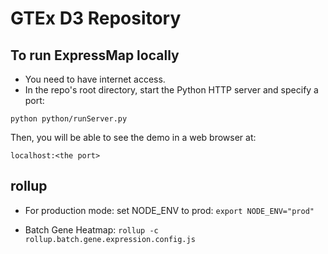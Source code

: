 # GTEx D3 Repository

## To run ExpressMap locally
- You need to have internet access. 
- In the repo's root directory, start the Python HTTP server and specify a port:

```python python/runServer.py```

Then, you will be able to see the demo in a web browser at: 

```localhost:<the port>```

## rollup
- For production mode: set NODE_ENV to prod:
```export NODE_ENV="prod"```

- Batch Gene Heatmap:
```rollup -c rollup.batch.gene.expression.config.js```



